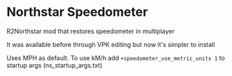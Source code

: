 # Northstar Speedometer
R2Northstar mod that restores speedometer in multiplayer

It was available before through VPK editing but now it's simpler to install

Uses MPH as default. To use kM/h add `+speedometer_use_metric_units 1` to startup args (ns_startup_args.txt)

